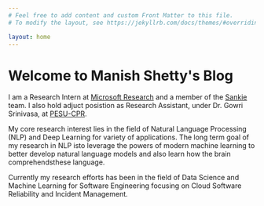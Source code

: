 ```yaml
---
# Feel free to add content and custom Front Matter to this file.
# To modify the layout, see https://jekyllrb.com/docs/themes/#overriding-theme-defaults

layout: home
---
```


# Welcome to Manish Shetty's Blog

I am a Research Intern at [Microsoft Research](https://www.microsoft.com/en-us/research/) and a member of the [Sankie](https://www.microsoft.com/en-us/research/project/sankie/) team. I also hold adjuct posistion as Research Assistant, under Dr. Gowri Srinivasa, at [PESU-CPR](https://research.pes.edu/center-for-pattern-recognition/]).

My core research interest lies in the field of Natural Language Processing (NLP) and Deep Learning for variety of applications. The long term goal of my research in NLP isto leverage the powers of modern machine learning to better develop natural language models and also learn how the brain comprehendsthese language.

Currently my research efforts has been in the field of Data Science and Machine Learning for Software Engineering focusing on Cloud Software Reliability and Incident Management.

